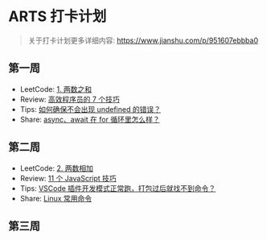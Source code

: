 # ARTS 打卡计划

> 关于打卡计划更多详细内容: https://www.jianshu.com/p/951607ebbba0

## 第一周

- LeetCode: [1. 两数之和](./arts/week_1/leetcode.md)
- Review: [高效程序员的 7 个技巧](./arts/week_1/review.md)
- Tips: [如何确保不会出现 undefined 的错误？](./arts/week_1/tips.md)
- Share: [async、await 在 for 循环里怎么样？](./arts/week_1/share.md)

## 第二周

- LeetCode: [2. 两数相加](./arts/week_2/leetcode.md)
- Review: [11 个 JavaScript 技巧](./arts/week_2/review.md)
- Tips: [VSCode 插件开发模式正常跑，打包过后就找不到命令？](./arts/week_2/tips.md)
- Share: [Linux 常用命令](./arts/week_2/share.md)

## 第三周
